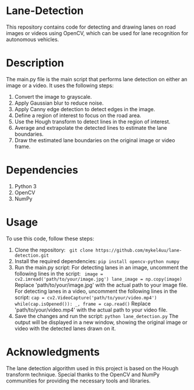 # Lane-Detection
This repository contains code for detecting and drawing lanes on road images or videos using OpenCV, which can be used for lane recognition for autonomous vehicles. 
# Description
The main.py file is the main script that performs lane detection on either an image or a video. It uses the following steps:

1. Convert the image to grayscale.
2. Apply Gaussian blur to reduce noise.
3. Apply Canny edge detection to detect edges in the image.
4. Define a region of interest to focus on the road area.
5. Use the Hough transform to detect lines in the region of interest.
6. Average and extrapolate the detected lines to estimate the lane boundaries.
7. Draw the estimated lane boundaries on the original image or video frame.
# Dependencies

1. Python 3
2. OpenCV
3. NumPy

# Usage

To use this code, follow these steps:

1. Clone the repository: ` git clone https://github.com/mykel4uu/lane-detection.git`
2. Install the required dependencies: `pip install opencv-python numpy`
3. Run the main.py script:
 For detecting lanes in an image, uncomment the following lines in the script: ```  image = cv2.imread('path/to/your/image.jpg')
lane_image = np.copy(image) ``` Replace 'path/to/your/image.jpg' with the actual path to your image file.
 For detecting lanes in a video, uncomment the following lines in the script: ``` cap = cv2.VideoCapture('path/to/your/video.mp4')
while(cap.isOpened()):
    _, frame = cap.read() ```
Replace 'path/to/your/video.mp4' with the actual path to your video file.  
4. Save the changes and run the script: ```python lane_detection.py```
The output will be displayed in a new window, showing the original image or video with the detected lanes drawn on it.

# Acknowledgments

The lane detection algorithm used in this project is based on the Hough transform technique.
Special thanks to the OpenCV and NumPy communities for providing the necessary tools and libraries.


